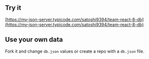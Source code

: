 ## Try it

[https://my-json-server.typicode.com/satoshi9394/team-react-8-db](https://my-json-server.typicode.com/satoshi9394/team-react-8-db)

## Use your own data

Fork it and change `db.json` values or create a repo with a `db.json` file.
